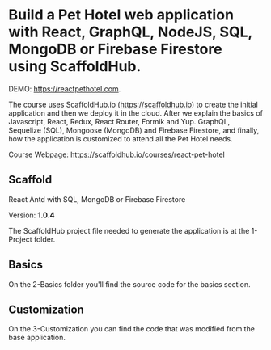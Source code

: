 # Build a Pet Hotel web application with React, GraphQL, NodeJS, SQL, MongoDB or Firebase Firestore using ScaffoldHub.

DEMO: https://reactpethotel.com.

The course uses ScaffoldHub.io (https://scaffoldhub.io) to create the initial application and then we deploy it in the cloud. After we explain the basics of Javascript, React, Redux, React Router, Formik and Yup. GraphQL, Sequelize (SQL), Mongoose (MongoDB) and Firebase Firestore, and finally, how the application is customized to attend all the Pet Hotel needs.

Course Webpage: https://scaffoldhub.io/courses/react-pet-hotel

## Scaffold

React Antd with SQL, MongoDB or Firebase Firestore

Version: **1.0.4**

The ScaffoldHub project file needed to generate the application is at the 1-Project folder.

## Basics

On the 2-Basics folder you'll find the source code for the basics section.

## Customization

On the 3-Customization you can find the code that was modified from the base application.
